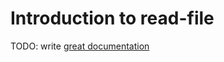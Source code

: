 # Introduction to read-file

TODO: write [great documentation](http://jacobian.org/writing/what-to-write/)
